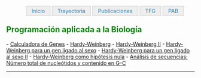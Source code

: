 <html>
<head>
   
<style type="text/css">
#navegador ul{
   list-style-type: none;
   text-align: center;
}
#navegador li{
   display: inline;
   text-align: left;
   margin: 0 0px 0 0;
}
#navegador li a {
   padding: 4px 14px 4px 14px;
   color: #267CB9;
   background-color: #eeeeee;
   border: 1px solid #ccc;
   text-decoration: none;
}
#navegador li a:hover{
   background-color: #333333;
   color: #ffffff;
}
   </style>
</head>

<body>


<div id="navegador">
<ul>
<li><a href="http://ags.aarongs.org/">Inicio</a></li>
<li><a href="https://AaronGS1999.github.io/aarongs.github.io/Trayectoria.html">Trayectoria</a></li>
<li><a href="https://AaronGS1999.github.io/aarongs.github.io/Publicaciones.html">Publicaciones</a></li>
<li><a href="https://AaronGS1999.github.io/aarongs.github.io/TFG.html">TFG</a></li>
<li><a href="https://AaronGS1999.github.io/aarongs.github.io/programacion_aplicada.html">PAB</a></li>
   
</ul>
</div>

</body>
</html>

  
<H2><span style="color:green">Programación aplicada a la Biología</span></H2>
- <a href="https://calculadoragenes.azurewebsites.net/" target="_blank">Calculadora de Genes</a> 
- <a href="https://colab.research.google.com/drive/1KfMTSLx91fYZYNredrvR-cCd6plNFx9R?usp=sharing" target="_blank">Hardy-Weinberg</a> 
- <a href="https://colab.research.google.com/drive/1jtaay4YPtuhG8_BdLh0YGNhAcJcrI-XH?usp=sharing" target="_blank">Hardy-Weinberg II</a> 
- <a href="https://colab.research.google.com/drive/1ZaJkazophlkr3MMaRgzUKgRD3E008W8a?usp=sharing" target="_blank">Hardy-Weinberg para un gen ligado al sexo</a> 
- <a href="https://colab.research.google.com/drive/1R7ZgY9yWLXj9MFq1xNijKhM1wDEBtpP9?usp=sharing" target="_blank">Hardy-Weinberg para un gen ligado al sexo II</a> 
- <a href="https://colab.research.google.com/drive/1z8u8xUaIHZcjRt-hxonJfOSnl0j_aWEF?usp=sharing" target="_blank">Hardy-Weinberg como hipótesis nula</a> 
- <a href="https://colab.research.google.com/drive/1qtJTxytaR8uIsylozqsHVR507iw2WL2p?usp=sharing" target="_blank">Análisis de secuencias: Número total de nucleótidos y contenido en G-C</a> 

---
